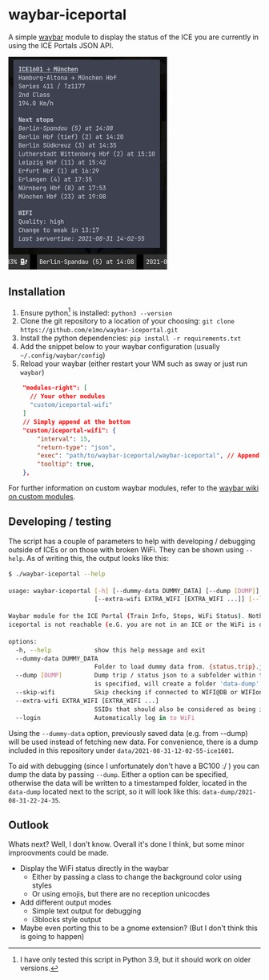 # waybar-iceportal

A simple [waybar] module to display the status of the ICE you are currently in using the ICE Portals JSON API.

![](preview.png)

## Installation

1. Ensure python[^pyver] is installed: `python3 --version`
2. Clone the git repository to a location of your choosing: `git clone https://github.com/e1mo/waybar-iceportal.git`
3. Install the python dependencies: `pip install -r requirements.txt`
4. Add the snippet below to your waybar configuration (usually `~/.config/waybar/config`)
5. Reload your waybar (either restart your WM such as sway or just run `waybar`)

```json
    "modules-right": [
      // Your other modules
      "custom/iceportal-wifi"
    ]
    // Simply append at the bottom
    "custom/iceportal-wifi": {
        "interval": 15,
        "return-type": "json",
        "exec": "path/to/waybar-iceportal/waybar-iceportal", // Append --login if you want to auto-login into the Wifi
        "tooltip": true,
    },
```

For further information on custom waybar modules, refer to the [waybar wiki on custom modules][waybarWiki].

## Developing / testing

The script has a couple of parameters to help with developing / debugging outside of ICEs or on those with broken WiFi. They can be shown using `--help`. As of writing this, the output looks like this:

```bash
$ ./waybar-iceportal --help

usage: waybar-iceportal [-h] [--dummy-data DUMMY_DATA] [--dump [DUMP]] [--skip-wifi]
                        [--extra-wifi EXTRA_WIFI [EXTRA_WIFI ...]] [--login]

Waybar module for the ICE Portal (Train Info, Stops, WiFi Status). Nothing will be displayed if the
iceportal is not reachable (e.G. you are not in an ICE or the WiFi is down)

options:
  -h, --help            show this help message and exit
  --dummy-data DUMMY_DATA
                        Folder to load dummy data from. {status,trip}.json must be present.
  --dump [DUMP]         Dump trip / status json to a subfolder within the specified folder. If no value
                        is specified, will create a folder 'data-dump' besides the script.
  --skip-wifi           Skip checking if connected to WIFI@DB or WIFIonICE
  --extra-wifi EXTRA_WIFI [EXTRA_WIFI ...]
                        SSIDs that should also be considered as being in an ICE (case sensitive)
  --login               Automatically log in to WiFi
```

Using the `--dummy-data` option, previously saved data (e.g. from --dump) will be used instead of fetching new data.
For convenience, there is a dump included in this repository under `data/2021-08-31-12-02-55-ice1601`.

To aid with debugging (since I unfortunately don't have a BC100 :/ ) you can dump the data by passing `--dump`.
Either a option can be specified, otherwise the data will be written to a timestamped folder, located in the `data-dump` located next to the script, so it will look like this: `data-dump/2021-08-31-22-24-35`.

## Outlook

Whats next? Well, I don't know. Overall it's done I think, but some minor improovments could be made.

- Display the WiFi status directly in the waybar
  - Either by passing a class to change the background color using styles
  - Or using emojis, but there are no reception unicocdes
- Add different output modes
  - Simple text output for debugging
  - i3blocks style output
- Maybe even porting this to be a gnome extension? (But I don't think this is going to happen)

[waybar]: https://github.com/alexays/waybar/
[waybarWiki]: https://github.com/Alexays/Waybar/wiki/Module:-Custom
[^pyver]: I have only tested this script in Python 3.9, but it should work on older versions.
